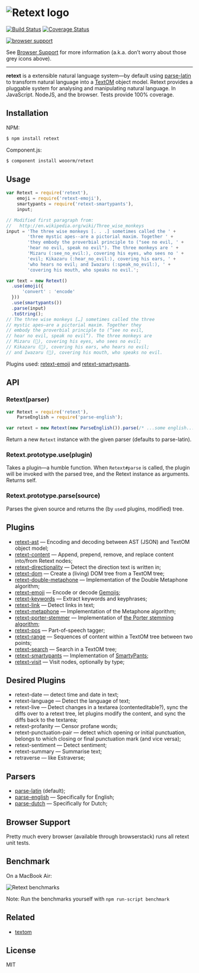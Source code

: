 # ![Retext logo](http://i58.tinypic.com/5xpx5z.png)

[![Build Status](https://travis-ci.org/wooorm/retext.svg?branch=master)](https://travis-ci.org/wooorm/retext) [![Coverage Status](https://img.shields.io/coveralls/wooorm/retext.svg)](https://coveralls.io/r/wooorm/retext?branch=master)

[![browser support](https://ci.testling.com/wooorm/retext.png) ](https://ci.testling.com/wooorm/retext)

See [Browser Support](#browser-support) for more information (a.k.a. don’t worry about those grey icons above).

---

**retext** is a extensible natural language system—by default using [parse-latin](https://github.com/wooorm/parse-latin) to transform natural language into a [TextOM](https://github.com/wooorm/textom/) object model. Retext provides a pluggable system for analysing and manipulating natural language. In JavaScript. NodeJS, and the browser. Tests provide 100% coverage.

## Installation

NPM:
```sh
$ npm install retext
```

Component.js:
```sh
$ component install wooorm/retext
```

## Usage

```js
var Retext = require('retext'),
    emoji = require('retext-emoji'),
    smartypants = require('retext-smartypants'),
    input;

// Modified first paragraph from: 
//   http://en.wikipedia.org/wiki/Three_wise_monkeys
input = 'The three wise monkeys [. . .] sometimes called the ' +
        'three mystic apes--are a pictorial maxim. Together ' +
        'they embody the proverbial principle to ("see no evil, ' +
        'hear no evil, speak no evil"). The three monkeys are ' +
        'Mizaru (:see_no_evil:), covering his eyes, who sees no ' +
        'evil; Kikazaru (:hear_no_evil:), covering his ears, ' +
        'who hears no evil; and Iwazaru (:speak_no_evil:), ' +
        'covering his mouth, who speaks no evil.';

var text = new Retext()
  .use(emoji({
      'convert' : 'encode'
  }))
  .use(smartypants())
  .parse(input)
  .toString();
// The three wise monkeys […] sometimes called the three
// mystic apes—are a pictorial maxim. Together they
// embody the proverbial principle to (“see no evil,
// hear no evil, speak no evil”). The three monkeys are
// Mizaru (🙈), covering his eyes, who sees no evil;
// Kikazaru (🙉), covering his ears, who hears no evil;
// and Iwazaru (🙊), covering his mouth, who speaks no evil.
```

Plugins used: [retext-emoji](https://github.com/wooorm/retext-emoji) and [retext-smartypants](https://github.com/wooorm/retext-smartypants).

## API

### Retext(parser)
```js
var Retext = require('retext'),
    ParseEnglish = require('parse-english');

var retext = new Retext(new ParseEnglish()).parse(/* ...some english... */);
```

Return a new `Retext` instance with the given parser (defaults to parse-latin).

### Retext.prototype.use(plugin)

Takes a plugin—a humble function. When `Retext#parse` is called, the plugin will be invoked with the parsed tree, and the Retext instance as arguments. Returns self.

### Retext.prototype.parse(source)

Parses the given source and returns the (by `use`d plugins, modified) tree.

## Plugins

  * [retext-ast](https://github.com/wooorm/retext-ast) — Encoding and decoding between AST (JSON) and TextOM object model;
  * [retext-content](https://github.com/wooorm/retext-content) — Append, prepend, remove, and replace content into/from Retext nodes;
  * [retext-directionality](https://github.com/wooorm/retext-directionality) — Detect the direction text is written in;
  * [retext-dom](https://github.com/wooorm/retext-dom) — Create a (living) DOM tree from a TextOM tree;
  * [retext-double-metaphone](https://github.com/wooorm/retext-double-metaphone) — Implementation of the Double Metaphone algorithm;
  * [retext-emoji](https://github.com/wooorm/retext-emoji) — Encode or decode [Gemojis](https://github.com/github/gemoji);
  * [retext-keywords](https://github.com/wooorm/retext-keywords) — Extract keywords and keyphrases;
  * [retext-link](https://github.com/wooorm/retext-link) — Detect links in text;
  * [retext-metaphone](https://github.com/wooorm/retext-metaphone) — Implementation of the Metaphone algorithm;
  * [retext-porter-stemmer](https://github.com/wooorm/retext-porter-stemmer) — Implementation of [the Porter stemming algorithm](http://tartarus.org/martin/PorterStemmer/);
  * [retext-pos](https://github.com/wooorm/retext-pos) — Part-of-speech tagger;
  * [retext-range](https://github.com/wooorm/retext-range) — Sequences of content within a TextOM tree between two points;
  * [retext-search](https://github.com/wooorm/retext-search) — Search in a TextOM tree;
  * [retext-smartypants](https://github.com/wooorm/retext-smartypants) — Implementation of [SmartyPants](http://daringfireball.net/projects/smartypants/);
  * [retext-visit](https://github.com/wooorm/retext-visit) — Visit nodes, optionally by type;

## Desired Plugins

  * retext-date — detect time and date in text;
  * retext-language — Detect the language of text;
  * retext-live — Detect changes in a textarea (contenteditable?), sync the diffs over to a retext tree, let plugins modify the content, and sync the diffs back to the textarea;
  * retext-profanity — Censor profane words;
  * retext-punctuation-pair — detect which opening or initial punctuation, belongs to which closing or final punctuation mark (and vice versa);
  * retext-sentiment — Detect sentiment;
  * retext-summary — Summarise text;
  * retraverse — like Estraverse;

## Parsers

  * [parse-latin](https://github.com/wooorm/parse-latin "Parse Latin") (default);
  * [parse-english](https://github.com/wooorm/parse-english "Parse English") — Specifically for English;
  * [parse-dutch](https://github.com/wooorm/parse-dutch "Parse Dutch") — Specifically for Dutch;

## Browser Support
Pretty much every browser (available through browserstack) runs all retext unit tests.

## Benchmark

On a MacBook Air:

![Retext benchmarks](http://i62.tinypic.com/30wqaoi.png)

Note: Run the benchmarks yourself with `npm run-script benchmark`

## Related

  * [textom](https://github.com/wooorm/textom "TextOM")

## License

  MIT
